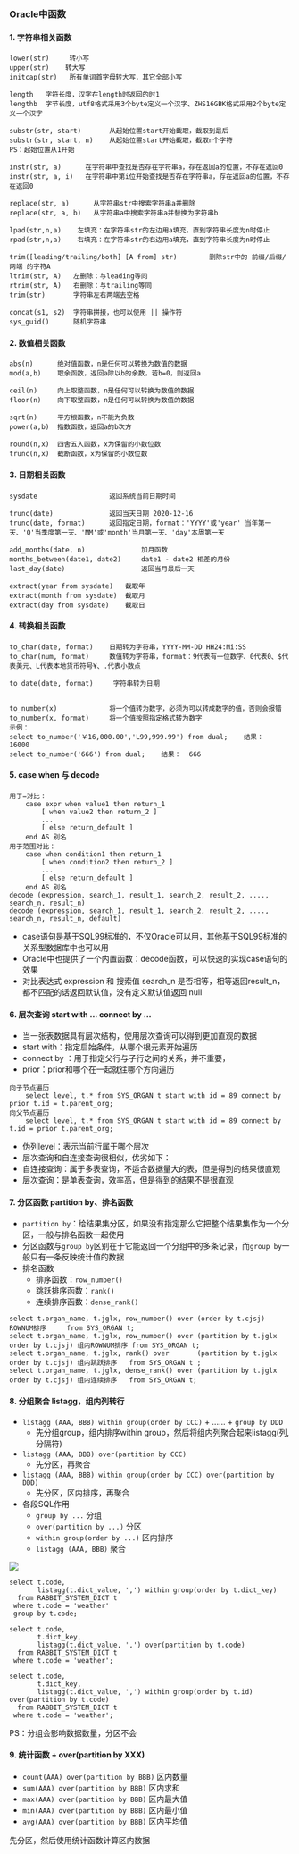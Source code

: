 ### Oracle中函数
#### 1. 字符串相关函数
```
lower(str)     转小写
upper(str)    转大写
initcap(str)   所有单词首字母转大写，其它全部小写

length   字符长度，汉字在length时返回的时1
lengthb  字节长度，utf8格式采用3个byte定义一个汉字、ZHS16GBK格式采用2个byte定义一个汉字

substr(str, start)       从起始位置start开始截取，截取到最后
substr(str, start, n)    从起始位置start开始截取，截取n个字符
PS：起始位置从1开始

instr(str, a)      在字符串中查找是否存在字符串a，存在返回a的位置，不存在返回0
instr(str, a, i)   在字符串中第i位开始查找是否存在字符串a，存在返回a的位置，不存在返回0

replace(str, a)      从字符串str中搜索字符串a并删除
replace(str, a, b)   从字符串a中搜索字符串a并替换为字符串b

lpad(str,n,a)    左填充：在字符串str的左边用a填充，直到字符串长度为n时停止
rpad(str,n,a)    右填充：在字符串str的右边用a填充，直到字符串长度为n时停止

trim([leading/trailing/both] [A from] str)        删除str中的 前缀/后缀/两端 的字符A
ltrim(str, A)   左删除：与leading等同
rtrim(str, A)   右删除：与trailing等同
trim(str)       字符串左右两端去空格

concat(s1, s2)  字符串拼接，也可以使用 || 操作符
sys_guid()      随机字符串
```



#### 2. 数值相关函数
```
abs(n)      绝对值函数，n是任何可以转换为数值的数据
mod(a,b)    取余函数，返回a除以b的余数，若b=0，则返回a

ceil(n)     向上取整函数，n是任何可以转换为数值的数据
floor(n)    向下取整函数，n是任何可以转换为数值的数据

sqrt(n)     平方根函数，n不能为负数
power(a,b)  指数函数，返回a的b次方

round(n,x)  四舍五入函数，x为保留的小数位数
trunc(n,x)  截断函数，x为保留的小数位数
```


#### 3. 日期相关函数
```
sysdate                  返回系统当前日期时间

trunc(date)              返回当天日期 2020-12-16
trunc(date, format)      返回指定日期，format：'YYYY'或'year' 当年第一天、'Q'当季度第一天、'MM'或'month'当月第一天、'day'本周第一天

add_months(date, n)              加月函数
months_between(date1, date2)     date1 - date2 相差的月份 
last_day(date)                   返回当月最后一天

extract(year from sysdate)   截取年
extract(month from sysdate)  截取月
extract(day from sysdate)    截取日
```


#### 4. 转换相关函数
```
to_char(date, format)    日期转为字符串，YYYY-MM-DD HH24:Mi:SS
to_char(num, format)     数值转为字符串，format：9代表有一位数字、0代表0、$代表美元、L代表本地货币符号¥、.代表小数点

to_date(date, format)     字符串转为日期


to_number(x)             将一个值转为数字，必须为可以转成数字的值，否则会报错 
to_number(x, format)     将一个值按照指定格式转为数字
示例：
select to_number('￥16,000.00','L99,999.99') from dual;    结果：  16000
select to_number('666') from dual;    结果：  666
```



#### 5. case when 与 decode
```
用于=对比：
    case expr when value1 then return_1
        [ when value2 then return_2 ]
        ...
        [ else return_default ]
    end AS 别名
用于范围对比：
    case when condition1 then return_1
        [ when condition2 then return_2 ]
        ...
        [ else return_default ]
    end AS 别名
decode (expression, search_1, result_1, search_2, result_2, ...., search_n, result_n)
decode (expression, search_1, result_1, search_2, result_2, ...., search_n, result_n, default)
```
* case语句是基于SQL99标准的，不仅Oracle可以用，其他基于SQL99标准的关系型数据库中也可以用
* Oracle中也提供了一个内置函数：decode函数，可以快速的实现case语句的效果
* 对比表达式 expression 和 搜索值 search_n 是否相等，相等返回result_n，都不匹配的话返回默认值，没有定义默认值返回 null

#### 6. 层次查询  start with ... connect by ...
* 当一张表数据具有层次结构，使用层次查询可以得到更加直观的数据
* start with：指定启始条件，从哪个根元素开始遍历
* connect by ：用于指定父行与子行之间的关系，并不重要，
* prior：prior和哪个在一起就往哪个方向遍历
```
向子节点遍历
    select level, t.* from SYS_ORGAN t start with id = 89 connect by prior t.id = t.parent_org;
向父节点遍历
    select level, t.* from SYS_ORGAN t start with id = 89 connect by t.id = prior t.parent_org;
```
* 伪列level：表示当前行属于哪个层次
* 层次查询和自连接查询很相似，优劣如下：
* 自连接查询：属于多表查询，不适合数据量大的表，但是得到的结果很直观
* 层次查询：是单表查询，效率高，但是得到的结果不是很直观


#### 7. 分区函数 partition by、排名函数
* `partition by`：给结果集分区，如果没有指定那么它把整个结果集作为一个分区，一般与排名函数一起使用
* 分区函数与`group by`区别在于它能返回一个分组中的多条记录，而`group by`一般只有一条反映统计值的数据
* 排名函数
  * 排序函数：`row_number()`
  * 跳跃排序函数：`rank()`
  * 连续排序函数：`dense_rank()`

```
select t.organ_name, t.jglx, row_number() over (order by t.cjsj)                     ROWNUM排序     from SYS_ORGAN t;
select t.organ_name, t.jglx, row_number() over (partition by t.jglx order by t.cjsj) 组内ROWNUM排序 from SYS_ORGAN t;
select t.organ_name, t.jglx, rank() over       (partition by t.jglx order by t.cjsj) 组内跳跃排序   from SYS_ORGAN t ;
select t.organ_name, t.jglx, dense_rank() over (partition by t.jglx order by t.cjsj) 组内连续排序   from SYS_ORGAN t;
```


#### 8. 分组聚合 listagg，组内列转行
* `listagg (AAA, BBB) within group(order by CCC)` + ...... + `group by DDD`
  * 先分组group，组内排序within group，然后将组内列聚合起来listagg(列, 分隔符)
* `listagg (AAA, BBB) over(partition by CCC)`
  * 先分区，再聚合
* `listagg (AAA, BBB) within group(order by CCC) over(partition by DDD)`
  * 先分区，区内排序，再聚合
* 各段SQL作用
  * `group by ...` 分组
  * `over(partition by ...)` 分区
  * `within group(order by ...)` 区内排序
  * `listagg (AAA, BBB)`  聚合
  
![](https://fgq233.github.io/imgs/other/listagg.png)

```
select t.code, 
       listagg(t.dict_value, ',') within group(order by t.dict_key)
  from RABBIT_SYSTEM_DICT t
 where t.code = 'weather'
 group by t.code;

select t.code,
       t.dict_key,
       listagg(t.dict_value, ',') over(partition by t.code)
  from RABBIT_SYSTEM_DICT t
 where t.code = 'weather';

select t.code,
       t.dict_key,
       listagg(t.dict_value, ',') within group(order by t.id) over(partition by t.code)
  from RABBIT_SYSTEM_DICT t
 where t.code = 'weather';
```

PS：分组会影响数据数量，分区不会

#### 9. 统计函数 + over(partition by XXX)
*  `count(AAA) over(partition by BBB)`  区内数量
*  `sum(AAA) over(partition by BBB)`    区内求和
*  `max(AAA) over(partition by BBB)`    区内最大值
*  `min(AAA) over(partition by BBB)`    区内最小值
*  `avg(AAA) over(partition by BBB)`    区内平均值

先分区，然后使用统计函数计算区内数据